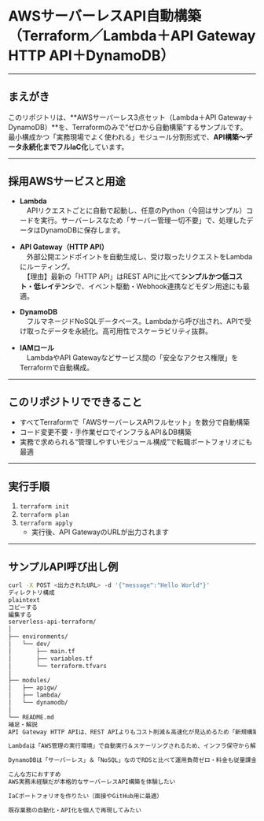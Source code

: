 # AWSサーバーレスAPI自動構築（Terraform／Lambda＋API Gateway HTTP API＋DynamoDB）

---

## まえがき

このリポジトリは、**AWSサーバーレス3点セット（Lambda＋API Gateway＋DynamoDB）**を、Terraformのみで“ゼロから自動構築”するサンプルです。  
最小構成かつ「実務現場でよく使われる」モジュール分割形式で、**API構築〜データ永続化までフルIaC化**しています。

---

## 採用AWSサービスと用途

- **Lambda**  
　APIリクエストごとに自動で起動し、任意のPython（今回はサンプル）コードを実行。サーバーレスなため「サーバー管理一切不要」で、処理したデータはDynamoDBに保存します。

- **API Gateway（HTTP API）**  
　外部公開エンドポイントを自動生成し、受け取ったリクエストをLambdaにルーティング。  
　【理由】最新の「HTTP API」はREST APIに比べて**シンプルかつ低コスト・低レイテンシ**で、イベント駆動・Webhook連携などモダン用途にも最適。

- **DynamoDB**  
　フルマネージドNoSQLデータベース。Lambdaから呼び出され、APIで受け取ったデータを永続化。高可用性でスケーラビリティ抜群。

- **IAMロール**  
　LambdaやAPI Gatewayなどサービス間の「安全なアクセス権限」をTerraformで自動構成。

---

## このリポジトリでできること

- すべてTerraformで「AWSサーバーレスAPIフルセット」を数分で自動構築
- コード変更不要・手作業ゼロでインフラ＆API＆DB構築
- 実務で求められる“管理しやすいモジュール構成”で転職ポートフォリオにも最適

---

## 実行手順

1. `terraform init`
2. `terraform plan`
3. `terraform apply`
   - 実行後、API GatewayのURLが出力されます

---

## サンプルAPI呼び出し例

```bash
curl -X POST <出力されたURL> -d '{"message":"Hello World"}'
ディレクトリ構成
plaintext
コピーする
編集する
serverless-api-terraform/
│
├── environments/
│   └── dev/
│       ├── main.tf
│       ├── variables.tf
│       └── terraform.tfvars
│
├── modules/
│   ├── apigw/
│   ├── lambda/
│   └── dynamodb/
│
└── README.md
補足・解説
API Gateway HTTP APIは、REST APIよりもコスト削減＆高速化が見込めるため「新規構築ではまず選択肢」となる最新仕様です。

Lambdaは「AWS管理の実行環境」で自動実行＆スケーリングされるため、インフラ保守から解放されます。

DynamoDBは「サーバーレス」＆「NoSQL」なのでRDSと比べて運用負荷ゼロ・料金も従量課金で安価。

こんな方におすすめ
AWS実務未経験だが本格的なサーバーレスAPI構築を体験したい

IaCポートフォリオを作りたい（面接やGitHub用に最適）

既存業務の自動化・API化を個人で再現してみたい
